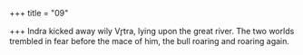 +++
title = "09"

+++
Indra kicked away wily Vr̥tra, lying upon the great river.
The two worlds trembled in fear before the mace of him, the bull  roaring and roaring again.
